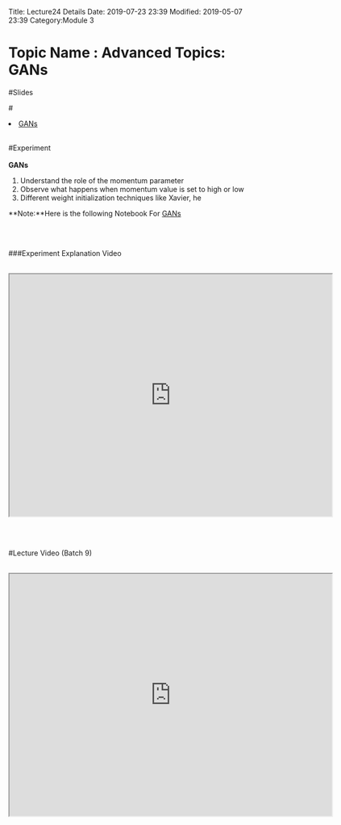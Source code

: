 Title: Lecture24 Details
Date: 2019-07-23 23:39
Modified: 2019-05-07 23:39
Category:Module 3

# Topic Name : Advanced Topics: GANs

#Slides<br>

#<li><a href="https://www.dropbox.com/home/Batch7/Slides/Day26?preview=Advanced_topics.pptx" target="_blank">GANs</a></li> <br>



#Experiment<br><br>
**GANs**
1. Understand the role of the momentum parameter<br>
2. Observe what happens when momentum value is set to high or low<br>
3. Different weight initialization techniques like Xavier, he<br>

**Note:**Here is the following Notebook For [GANs](https://drive.google.com/file/d/1WzrWD4Paav8757xV5dTpTPZaNdg8xr5M/view?usp=sharing)

<br><br>

###Experiment Explanation Video <br><br>
<iframe src="https://cdn.talentsprint.com/talentsprint/archives/sc/aiml/aiml_labs/gan.mp4"width="640" height="480"></iframe>

<br><br>

#Lecture Video (Batch 9) <br><br>
<iframe src="https://videoken.com/embed/vkene-z5GuSzv_wA"width="640" height="480"></iframe>







